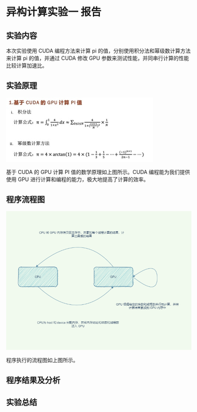 # 异构计算实验一 报告

## 实验内容

本次实验使用 CUDA 编程方法来计算 pi 的值，分别使用积分法和幂级数计算方法来计算 pi 的值，并通过 CUDA 修改 GPU 参数来测试性能，并同串行计算的性能比较计算加速比。

## 实验原理

![](image/原理.jpg)

基于 CUDA 的 GPU 计算 PI 值的数学原理如上图所示。CUDA 编程能为我们提供使用 GPU 进行计算和编程的能力，极大地提高了计算的效率。

## 程序流程图

![](image/流程.png)

程序执行的流程图如上图所示。

## 程序结果及分析

## 实验总结



